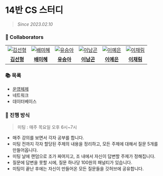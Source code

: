 # 14반 CS 스터디

> _Since 2023.02.10_

### 🙌 Collaborators

<table>
  <tr>
    <td align="center">
      <a href="https://github.com/tjsguddl96">
        <img src="https://github.com/tjsguddl96.png" alt="김선형" />
      </a>
    </td>
    <td align="center">
      <a href="https://github.com/mihye126">
        <img src="https://github.com/mihye126.png" alt="배미혜" />
      </a>
    </td>
    <td align="center">
      <a href="https://github.com/SeungAh-Yoo99">
        <img src="https://github.com/SeungAh-Yoo99.png" alt="유승아" />
      </a>
    </td>
    <td align="center">
      <a href="https://github.com/ng-lee">
        <img src="https://github.com/ng-lee.png" alt="이남곤" />
      </a>
    </td>
    <td align="center">
      <a href="https://github.com/synodical">
        <img src="https://github.com/synodical.png" alt="이예은" />
      </a>
    </td>
    <td align="center">
      <a href="https://github.com/chech2">
        <img src="https://github.com/chech2.png" alt="이채림" />
      </a>
    </td>
  </tr>
  <tr>
    <td align="center">
      <a href="https://github.com/tjsguddl96">
        <b>김선형</b>
      </a>
    </td>
    <td align="center">
      <a href="https://github.com/mihye126">
        <b>배미혜</b>
      </a>
    </td>
    <td align="center">
      <a href="https://github.com/SeungAh-Yoo99">
        <b>유승아</b>
      </a>
    </td>
    <td align="center">
      <a href="https://github.com/ng-lee">
        <b>이남곤</b>
      </a>
    </td>
    <td align="center">
      <a href="https://github.com/synodical">
        <b>이예은</b>
      </a>
    </td>
    <td align="center">
      <a href="https://github.com/chech2">
        <b>이채림</b>
      </a>
    </td>
  </tr>
</table>

### 📚 목록

- [운영체제](https://github.com/SSAFY-S0914/CS-Study/tree/main/1.%20%EC%9A%B4%EC%98%81%EC%B2%B4%EC%A0%9C)
- 네트워크
- 데이터베이스

### 🚩 진행 방식

> 미팅 : 매주 목요일 오후 6시~7시

- 매주 강의를 보면서 각자 공부를 합니다.
- 미팅 전까지 각자 할당된 주제의 내용을 정리하고, 모든 주제에 대해서 질문 5개를 만들어옵니다.
- 미팅 날에 랜덤으로 조가 짜여지고, 조 내에서 자신이 답변할 주제가 정해집니다.
- 질문에 답변을 못할 시에, 질문 하나당 100원의 패널티가 있습니다.
- 미팅이 끝난 후에는 자신이 만들어온 모든 질문들을 깃허브에 공유합니다.
